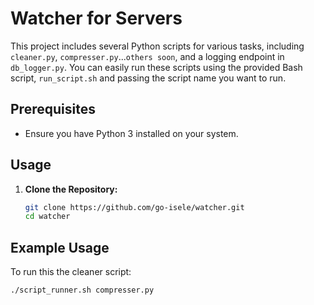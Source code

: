 # Watcher for Servers

This project includes several Python scripts for various tasks, including `cleaner.py`, `compresser.py`...`others soon`, 
and a logging endpoint in `db_logger.py`. 
You can easily run these scripts using the provided Bash script, `run_script.sh` and passing the script name you want to run.
## Prerequisites

- Ensure you have Python 3 installed on your system.

## Usage

1. **Clone the Repository:**

   ```bash
   git clone https://github.com/go-isele/watcher.git
   cd watcher

## Example Usage
To run this the cleaner script:
```bash
./script_runner.sh compresser.py



